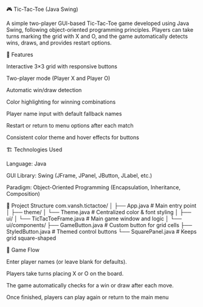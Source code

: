 🎮 Tic-Tac-Toe (Java Swing)

A simple two-player GUI-based Tic-Tac-Toe game developed using Java Swing, following object-oriented programming principles.
Players can take turns marking the grid with X and O, and the game automatically detects wins, draws, and provides restart options.

🧩 Features

Interactive 3×3 grid with responsive buttons

Two-player mode (Player X and Player O)

Automatic win/draw detection

Color highlighting for winning combinations

Player name input with default fallback names

Restart or return to menu options after each match

Consistent color theme and hover effects for buttons

🏗️ Technologies Used

Language: Java

GUI Library: Swing (JFrame, JPanel, JButton, JLabel, etc.)

Paradigm: Object-Oriented Programming (Encapsulation, Inheritance, Composition)

📂 Project Structure
com.vansh.tictactoe/
│
├── App.java                      # Main entry point
│
├── theme/
│   └── Theme.java                # Centralized color & font styling
│
├── ui/
│   └── TicTacToeFrame.java       # Main game window and logic
│
└── ui/components/
    ├── GameButton.java           # Custom button for grid cells
    ├── StyledButton.java         # Themed control buttons
    └── SquarePanel.java          # Keeps grid square-shaped

🎯 Game Flow

Enter player names (or leave blank for defaults).

Players take turns placing X or O on the board.

The game automatically checks for a win or draw after each move.

Once finished, players can play again or return to the main menu

